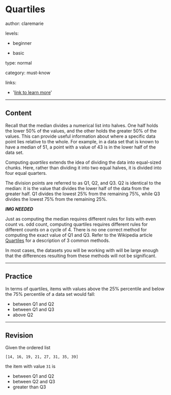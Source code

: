 # Quartiles
author: claremarie

levels:

  - beginner

  - basic

type: normal

category: must-know

links:

  - '[link to learn more](https://enki.com)'

---
## Content

Recall that the median divides a numerical list into halves. One half holds the lower 50% of the values, and the other holds the greater 50% of the values. This can provide useful information about where a specific data point lies relative to the whole. For example, in a data set that is known to have a median of 51, a point with a value of 43 is in the lower half of the data set.

Computing *quartiles* extends the idea of dividing the data into equal-sized chunks. Here, rather than dividing it into two equal halves, it is divided into four equal quarters.

The division points are referred to as Q1, Q2, and Q3. Q2 is identical to the median: it is the value that divides the lower half of the data from the greater half. Q1 divides the lowest 25% from the remaining 75%, while Q3 divides the lowest 75% from the remaining 25%.

***IMG NEEDED***

Just as computing the median requires different rules for lists with even count vs. odd count, computing quartiles requires different rules for different counts on a cycle of 4. There is no one correct method for computing the exact value of Q1 and Q3. Refer to the Wikipedia article [Quartiles](https://en.wikipedia.org/wiki/Quartile) for a description of 3 common methods.

In most cases, the datasets you will be working with will be large enough that the differences resulting from these methods will not be significant.


---
## Practice

In terms of quartiles, items with values above the 25% percentile and below the 75% percentile of a data set would fall:

* between Q1 and Q2
* between Q1 and Q3
* above Q2

---
## Revision

Given the ordered list

`[14, 16, 19, 21, 27, 31, 35, 39]`

the item with value `31` is

* between Q1 and Q2
* between Q2 and Q3
* greater than Q3

